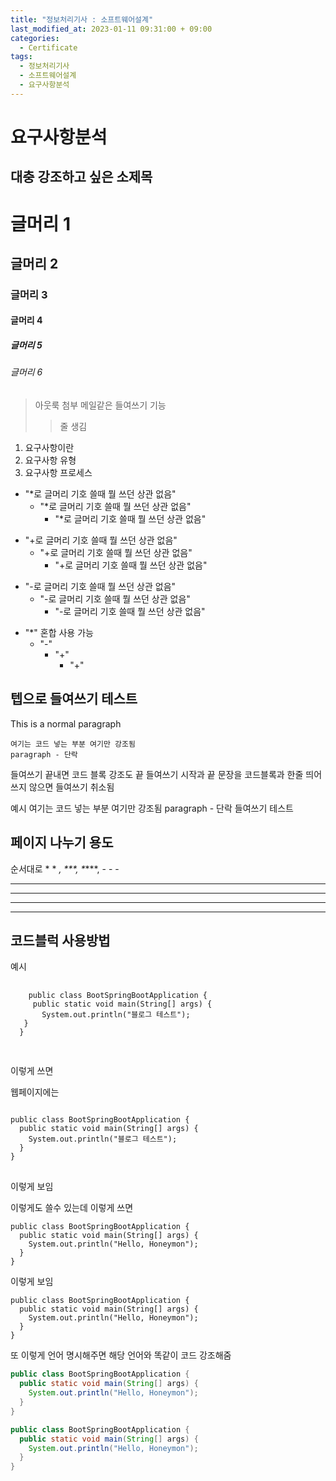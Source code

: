 ```yaml
---
title: "정보처리기사 : 소프트웨어설계"
last_modified_at: 2023-01-11 09:31:00 + 09:00
categories:
  - Certificate
tags:
  - 정보처리기사
  - 소프트웨어설계
  - 요구사항분석
---
```


요구사항분석 
===

대충 강조하고 싶은 소제목
---

# 글머리 1
## 글머리 2
### 글머리 3
#### 글머리 4
##### 글머리 5
###### 글머리 6

> 아웃룩 첨부 메일같은 들여쓰기 기능
> > 줄 생김


1. 요구사항이란
2. 요구사항 유형
3. 요구사항 프로세스


* "*로 글머리 기호 쓸때 뭘 쓰던 상관 없음"
  * "*로 글머리 기호 쓸때 뭘 쓰던 상관 없음"
    * "*로 글머리 기호 쓸때 뭘 쓰던 상관 없음"

+ "+로 글머리 기호 쓸때 뭘 쓰던 상관 없음"
  + "+로 글머리 기호 쓸때 뭘 쓰던 상관 없음"
    + "+로 글머리 기호 쓸때 뭘 쓰던 상관 없음"

- "-로 글머리 기호 쓸때 뭘 쓰던 상관 없음"
  - "-로 글머리 기호 쓸때 뭘 쓰던 상관 없음"
    - "-로 글머리 기호 쓸때 뭘 쓰던 상관 없음"

* "*" 혼합 사용 가능
  - "-"
      + "+"
        + "+"


텝으로 들여쓰기 테스트
---
This is a normal paragraph

    여기는 코드 넣는 부분 여기만 강조됨
    paragraph - 단락

들여쓰기 끝내면 코드 블록 강조도 끝
들여쓰기 시작과 끝 문장을 코드블록과 한줄 띄어쓰지 않으면 들여쓰기 취소됨

예시 
    여기는 코드 넣는 부분 여기만 강조됨
    paragraph - 단락
들여쓰기 테스트


페이지 나누기 용도 
---
순서대로 * * *, \*\*\*, \*****, - - -
* * *

***

*****

- - -



코드블럭 사용방법
---

예시

  <pre>
  <code>
    public class BootSpringBootApplication {
     public static void main(String[] args) {
       System.out.println("블로그 테스트");
   }
  }
  </code>
  </pre>

이렇게 쓰면

웹페이지에는

<pre>
<code>
public class BootSpringBootApplication {
  public static void main(String[] args) {
    System.out.println("블로그 테스트");
  }
}
</code>
</pre>

이렇게 보임


이렇게도 쓸수 있는데 이렇게 쓰면
```
public class BootSpringBootApplication {
  public static void main(String[] args) {
    System.out.println("Hello, Honeymon");
  }
}
```


이렇게 보임
```
public class BootSpringBootApplication {
  public static void main(String[] args) {
    System.out.println("Hello, Honeymon");
  }
}
```

또 이렇게 언어 명시해주면 해당 언어와 똑같이 코드 강조해줌

```JAVA
public class BootSpringBootApplication {
  public static void main(String[] args) {
    System.out.println("Hello, Honeymon");
  }
}
```

```JAVA
public class BootSpringBootApplication {
  public static void main(String[] args) {
    System.out.println("Hello, Honeymon");
  }
}
```


<!--
가나다라마바사아
본문 중간에 제목 넣고 글씨 강조 할 때
===

이것도 같이 되는지 테스트
본문 중간에 살짝 작은 제목 넣고 클씨 강조 할때
---

위처럼 두 줄로 쓰면 === 이것과 --- 이게 동작하지 않는다.


-->




